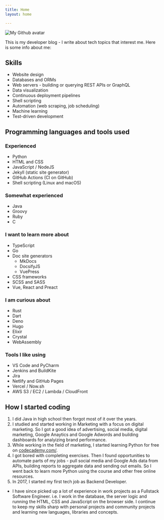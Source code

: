 ```yaml
---
title: Home
layout: home

---
```


![My Github avatar](https://github.com/MichaelCurrin.png "My Github avatar")

This is my developer blog - I write about tech topics that interest me. Here is some info about me:

## Skills

- Website design
- Databases and ORMs
- Web servers - building or querying REST APIs or GraphQL
- Data visualization
- Continuous deployment pipelines
- Shell scripting
- Automation (web scraping, job scheduling)
- Machine learning
- Test-driven development

## Programming languages and tools used

### Experienced

- Python
- HTML and CSS
- JavaScript / NodeJS
- Jekyll (static site generator)
- GitHub Actions (CI on GitHub)
- Shell scripting (Linux and macOS)

### Somewhat experienced

- Java
- Groovy
- Ruby
- C

### I want to learn more about

- TypeScript
- Go
- Doc site generators
    - MkDocs
    - DocsifyJS
    - VuePress
- CSS frameworks
- SCSS and SASS
- Vue, React and Preact

### I am curious about

- Rust
- Dart
- Deno
- Hugo
- Elixir
- Crystal
- WebAssembly


### Tools I like using

- VS Code and PyCharm
- Jenkins and BuildKite
- Jira
- Netlify and GitHub Pages
- Vercel / Now.sh
- AWS S3 / EC2 / Lambda / CloudFront


## How I started coding

1. I did Java in high school then forgot most of it over the years.
1. I studied and started working in Marketing with a focus on digital marketing. So I got a good idea of advertising, social media, digital marketing, Google Anaytics and Google Adwords and building dashboards for analyizing brand performance.
1. While working in the field of marketing, I started learning Python for free on [codecademy.com/](https://www.codecademy.com/).
1. I got bored with completing exercises. 
Then I found opportunities to automate parts of my jobs - pull social media and Google Ads data from APIs, building reports to aggregate data and sending out emails. So I went back to learn more Python using the course and other free online resources.
1. In 2017, I started my first tech job as Backend Developer.
- I have since picked up a lot of experience in work projects as a Fullstack Software Engineer. i.e. I work in the database, the server logic and running the HTML, CSS and JavaScript on the browser side.
I continue to keep my skills sharp with personal projects and community projects and learning new languages, libraries and concepts.

<!--
## Some of my favorite topics

- Web scraping - Mostly using Python
- Social media data analysis (Using social media APIs and Python
- Browser automation - Using Selenium in NodeJS or Python.
- Data viz - With Google Data Studio, D3 and Python libraries
- Static sites - Using mostly Jekyll and a bit of Hugo
- Web applications - I've worked with Flask, CherryPy and Django
- Databases - I've worked with MySQL, Postgres, SQLite and MongoDB
- GraphQL - Fetching data from APIs like Github V4 API and a bit of setting up my own API.
- DevOps areas - I've work with deploy and backup pipelines and containerizing an application
-->
